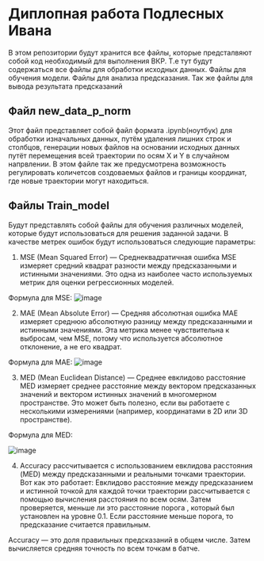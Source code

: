 # Диплопная работа Подлесных Ивана
В этом репозитории будут хранится все файлы, которые предсталвяют собой код необходимый для выполнения ВКР. 
Т.е тут будут содержаться все файлы для обработки исходных данных. Файлы для обучения модели. Файлы для анализа предсказания. Так же файлы для вывода результата предсказаний
## Файл new_data_p_norm

Этот файл представляет собой файл формата .ipynb(ноутбук) для обработки изначальных данных, путём удаления лишних строк и столбцов, генерации новых файлов на основании исходных данных путёт перемещения всей траектории по осям X и Y в случайном напрвлении.
В этом файле так же предусмотрена возможность регулировать количетсов создоваемых файлов и границы координат, где новые траектории могут находиться.

## Файлы Train_model
Будут представлять собой файлы для обучения различных моделей, которые будут использоваться для решения заданной задачи. В качестве метрек ошибок будут использоваться следующие параметры:

1. MSE (Mean Squared Error) — Среднеквадратичная ошибка
MSE измеряет средний квадрат разности между предсказанными и истинными значениями. Это одна из наиболее часто используемых метрик для оценки регрессионных моделей.

Формула для MSE:
![image](https://github.com/user-attachments/assets/f3176d04-e8a8-4ffc-a9a9-847b167feb96)

2. MAE (Mean Absolute Error) — Средняя абсолютная ошибка
MAE измеряет среднюю абсолютную разницу между предсказанными и истинными значениями. Эта метрика менее чувствительна к выбросам, чем MSE, потому что используется абсолютное отклонение, а не его квадрат.

Формула для MAE:
![image](https://github.com/user-attachments/assets/112d8988-06c3-40b4-9fc8-602e485cecb2)

3. MED (Mean Euclidean Distance) — Среднее евклидово расстояние
MED измеряет среднее расстояние между вектором предсказанных значений и вектором истинных значений в многомерном пространстве. Это может быть полезно, если вы работаете с несколькими измерениями (например, координатами в 2D или 3D пространстве).

Формула для MED:

![image](https://github.com/user-attachments/assets/bd741b68-31f3-44ce-917f-d94c93cddb6f)

4. Accuracy рассчитывается с использованием евклидова расстояния (MED) между предсказанными и реальными точками траектории. Вот как это работает:
Евклидово расстояние между предсказанием  и истинной точкой  для каждой точки траектории рассчитывается с помощью вычисления расстояния по всем осям.
Затем проверяется, меньше ли это расстояние порога , который был установлен на уровне 0.1. Если расстояние меньше порога, то предсказание считается правильным.

Accuracy — это доля правильных предсказаний в общем числе.
Затем вычисляется средняя точность по всем точкам в батче.


